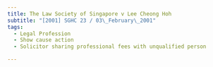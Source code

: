 ```yaml
---
title: The Law Society of Singapore v Lee Cheong Hoh
subtitle: "[2001] SGHC 23 / 03\_February\_2001"
tags:
  - Legal Profession
  - Show cause action
  - Solicitor sharing professional fees with unqualified person

---
```


